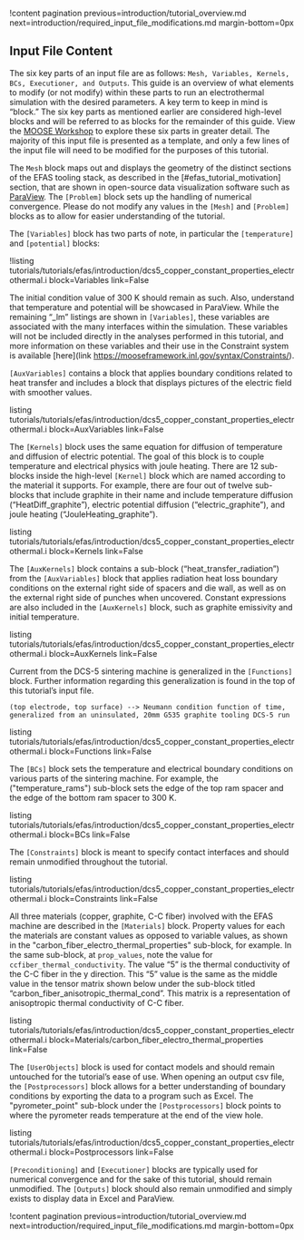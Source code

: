 !content pagination previous=introduction/tutorial_overview.md
                    next=introduction/required_input_file_modifications.md
                    margin-bottom=0px

## Input File Content

The six key parts of an input file are as follows: `Mesh, Variables, Kernels, BCs, Executioner, and Outputs`. This guide is an overview of what elements to modify (or not modify) within these parts to run an electrothermal simulation with the desired parameters. A key term to keep in mind is “block.” The six key parts as mentioned earlier are considered high-level blocks and will be referred to as blocks for the remainder of this guide. View the [MOOSE Workshop](https://mooseframework.inl.gov/workshop/#/) to explore these six parts in greater detail. The majority of this input file is presented as a template, and only a few lines of the input file will need to be modified for the purposes of this tutorial.

The `Mesh` block maps out and displays the geometry of the distinct sections of the EFAS tooling stack, as described in the [#efas_tutorial_motivation] section, that are shown in open-source data visualization software such as [ParaView](https://www.paraview.org/download/). The `[Problem]` block sets up the handling of numerical convergence. Please do not modify any values in the `[Mesh]` and `[Problem]` blocks as to allow for easier understanding of the tutorial.

The `[Variables]` block has two parts of note, in particular the `[temperature]` and `[potential]` blocks: 

!listing tutorials/tutorials/efas/introduction/dcs5_copper_constant_properties_electrothermal.i
         block=Variables
         link=False

The initial condition value of 300 K should remain as such. Also, understand that temperature and potential will be showcased in ParaView. While the remaining “_lm” listings are shown in `[Variables]`, these variables are associated with the many interfaces within the simulation. These variables will not be included directly in the analyses performed in this tutorial, and more information on these variables and their use in the Constraint system is available [here](link https://mooseframework.inl.gov/syntax/Constraints/). 

`[AuxVariables]` contains a block that applies boundary conditions related to heat transfer and includes a block that displays pictures of the electric field with smoother values. 

listing tutorials/tutorials/efas/introduction/dcs5_copper_constant_properties_electrothermal.i
         block=AuxVariables
         link=False

The `[Kernels]` block uses the same equation for diffusion of temperature and diffusion of electric potential. The goal of this block is to couple temperature and electrical physics with joule heating. There are 12 sub-blocks inside the high-level `[Kernel]` block which are named according to the material it supports. For example, there are four out of twelve sub-blocks that include graphite in their name and include temperature diffusion (“HeatDiff_graphite”), electric potential diffusion (“electric_graphite”), and joule heating (“JouleHeating_graphite”).

listing tutorials/tutorials/efas/introduction/dcs5_copper_constant_properties_electrothermal.i
         block=Kernels
         link=False

The `[AuxKernels]` block contains a sub-block (“heat_transfer_radiation”) from the `[AuxVariables]` block that applies radiation heat loss boundary conditions on the external right side of spacers and die wall, as well as on the external right side of punches when uncovered. Constant expressions are also included in the `[AuxKernels]` block, such as graphite emissivity and initial temperature. 

listing tutorials/tutorials/efas/introduction/dcs5_copper_constant_properties_electrothermal.i
         block=AuxKernels
         link=False

Current from the DCS-5 sintering machine is generalized in the `[Functions]` block. Further information regarding this generalization is found in the top of this tutorial’s input file. 

`(top electrode, top surface) --> Neumann condition function of time, generalized from an uninsulated, 20mm G535 graphite tooling DCS-5 run`

listing tutorials/tutorials/efas/introduction/dcs5_copper_constant_properties_electrothermal.i
         block=Functions
         link=False

The `[BCs]` block sets the temperature and electrical boundary conditions on various parts of the sintering machine. For example, the ("temperature_rams") sub-block sets the edge of the top ram spacer and the edge of the bottom ram spacer to 300 K. 

listing tutorials/tutorials/efas/introduction/dcs5_copper_constant_properties_electrothermal.i
         block=BCs
         link=False

The `[Constraints]` block is meant to specify contact interfaces and should remain unmodified throughout the tutorial. 

listing tutorials/tutorials/efas/introduction/dcs5_copper_constant_properties_electrothermal.i
         block=Constraints
         link=False

All three materials (copper, graphite, C-C fiber) involved with the EFAS machine are described in the `[Materials]` block. Property values for each the materials are constant values as opposed to variable values, as shown in the "carbon_fiber_electro_thermal_properties" sub-block, for example. In the same sub-block, at `prop_values`, note the value for `ccfiber_thermal_conductivity`. The value “5” is the thermal conductivity of the C-C fiber in the y direction. This “5” value is the same as the middle value in the tensor matrix shown below under the sub-block titled “carbon_fiber_anisotropic_thermal_cond”. This matrix is a representation of anisoptropic thermal conductivity of C-C fiber. 

listing tutorials/tutorials/efas/introduction/dcs5_copper_constant_properties_electrothermal.i
         block=Materials/carbon_fiber_electro_thermal_properties
         link=False

The `[UserObjects]` block is used for contact models and should remain untouched for the tutorial’s ease of use. When opening an output csv file, the `[Postprocessors]` block allows for a better understanding of boundary conditions by exporting the data to a program such as Excel. The "pyrometer_point" sub-block under the `[Postprocessors]` block points to where the pyrometer reads temperature at the end of the view hole. 

listing tutorials/tutorials/efas/introduction/dcs5_copper_constant_properties_electrothermal.i
         block=Postprocessors
         link=False

`[Preconditioning]` and `[Executioner]` blocks are typically used for numerical convergence and for the sake of this tutorial, should remain unmodified. The `[Outputs]` block should also remain unmodified and simply exists to display data in Excel and ParaView. 

!content pagination previous=introduction/tutorial_overview.md
                    next=introduction/required_input_file_modifications.md
                    margin-bottom=0px